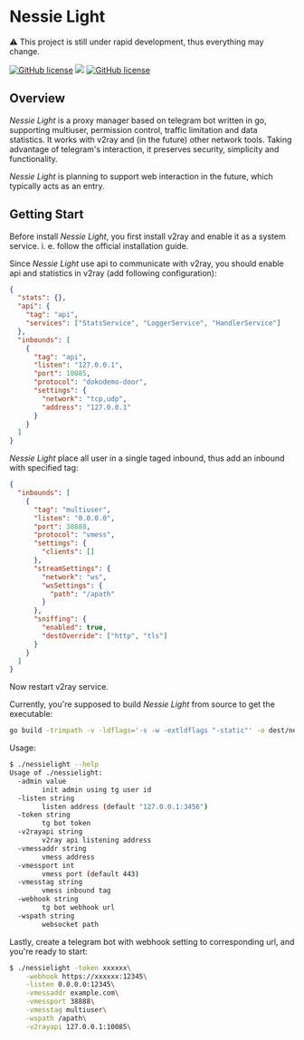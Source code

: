 # Nessie Light

:warning: This project is still under rapid development, thus everything may change.

<a href="https://github.com/Project-Nessie/nessielight/blob/master/LICENSE"><img alt="GitHub license" src="https://img.shields.io/github/license/Project-Nessie/nessielight"></a> <a href="https://app.fossa.com/projects/git%2Bgithub.com%2FProject-Nessie%2Fnessielight?ref=badge_shield" alt="FOSSA Status"><img src="https://app.fossa.com/api/projects/git%2Bgithub.com%2FProject-Nessie%2Fnessielight.svg?type=shield"/></a> <a href="https://goreportcard.com/report/github.com/Project-Nessie/nessielight"><img alt="GitHub license" src="https://goreportcard.com/badge/github.com/Project-Nessie/nessielight"></a>

## Overview

_Nessie Light_ is a proxy manager based on telegram bot written in go, supporting multiuser, permission control, traffic limitation and data statistics. It works with v2ray and (in the future) other network tools. Taking advantage of telegram's interaction, it preserves security, simplicity and functionality.

_Nessie Light_ is planning to support web interaction in the future, which typically acts as an entry.

## Getting Start

Before install _Nessie Light_, you first install v2ray and enable it as a system service. i. e. follow the official installation guide.

Since _Nessie Light_ use api to communicate with v2ray, you should enable api and statistics in v2ray (add following configuration):

```json
{
  "stats": {},
  "api": {
    "tag": "api",
    "services": ["StatsService", "LoggerService", "HandlerService"]
  },
  "inbounds": [
    {
      "tag": "api",
      "listen": "127.0.0.1",
      "port": 10085,
      "protocol": "dokodemo-door",
      "settings": {
        "network": "tcp,udp",
        "address": "127.0.0.1"
      }
    }
  ]
}
```

_Nessie Light_ place all user in a single taged inbound, thus add an inbound with specified tag:

```json
{
  "inbounds": [
    {
      "tag": "multiuser",
      "listen": "0.0.0.0",
      "port": 38888,
      "protocol": "vmess",
      "settings": {
        "clients": []
      },
      "streamSettings": {
        "network": "ws",
        "wsSettings": {
          "path": "/apath"
        }
      },
      "sniffing": {
        "enabled": true,
        "destOverride": ["http", "tls"]
      }
    }
  ]
}
```

Now restart v2ray service.

Currently, you're supposed to build _Nessie Light_ from source to get the executable:

```bash
go build -trimpath -v -ldflags='-s -w -extldflags "-static"' -o dest/nessielight ./main
```

Usage:

```bash
$ ./nessielight --help
Usage of ./nessielight:
  -admin value
    	init admin using tg user id
  -listen string
    	listen address (default "127.0.0.1:3456")
  -token string
    	tg bot token
  -v2rayapi string
    	v2ray api listening address
  -vmessaddr string
    	vmess address
  -vmessport int
    	vmess port (default 443)
  -vmesstag string
    	vmess inbound tag
  -webhook string
    	tg bot webhook url
  -wspath string
    	websocket path
```

Lastly, create a telegram bot with webhook setting to corresponding url, and you're ready to start:

```bash
$ ./nessielight -token xxxxxx\
    -webhook https://xxxxxx:12345\
    -listen 0.0.0.0:12345\
    -vmessaddr example.com\
    -vmessport 38888\
    -vmesstag multiuser\
    -wspath /apath\
    -v2rayapi 127.0.0.1:10085\
```
